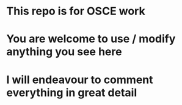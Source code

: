 # This repo is for OSCE work
# You are welcome to use / modify anything you see here
# I will endeavour to comment everything in great detail
